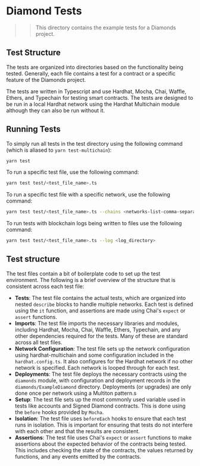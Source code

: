# Diamond Tests

>> This directory contains the example tests for a Diamonds project.

## Test Structure

The tests are organized into directories based on the functionality being tested. Generally, each file contains a test for a contract or a specific feature of the Diamonds project.

The tests are written in Typescript and use Hardhat, Mocha, Chai, Waffle, Ethers, and Typechain for testing smart contracts. The tests are designed to be run in a local Hardhat network using the Hardhat Multichain module although they can also be run without it.

## Running Tests

To simply run all tests in the test directory using the following command (which is aliased to `yarn test-multichain`):

```bash
yarn test
```

To run a specific test file, use the following command:

```bash
yarn test test/<test_file_name>.ts
```

To run a specific test file with a specific network, use the following command:

```bash
yarn test test/<test_file_name>.ts --chains <networks-list-comma-separated>
```

To run tests with blockchain logs being written to files use the following command:

```bash
yarn test test/<test_file_name>.ts --log <log_directory>
```

## Test structure

The test files contain a bit of boilerplate code to set up the test environment. The following is a brief overview of the structure that is consistent across each test file:

- **Tests**: The test file contains the actual tests, which are organized into nested `describe` blocks to handle multiple networks. Each test is defined using the `it` function, and assertions are made using Chai's `expect` or `assert` functions.
- **Imports**: The test file imports the necessary libraries and modules, including Hardhat, Mocha, Chai, Waffle, Ethers, Typechain, and any other dependencies required for the tests. Many of these are standard across all test files.
- **Network Configuration**: The test file sets up the network configuration using hardhat-multichain and some configuration included in the `hardhat.config.ts`. It also configures for the Hardhat network if no other network is specified. Each network is looped through for each test.
- **Deployments**: The test file deploys the necessary contracts using the `diamonds` module, with configuration and deployment records in the `diamonds/ExampleDiamond` directory. Deployments (or upgrades) are only done once per network using a Multiton pattern.s
- **Setup**: The test file sets up the most commonly used variable used in tests like accounts and Signed Diamond contracts. This is done using the `before` hooks provided by `Mocha`.
- **Isolation**: The test file uses `beforeEach` hooks to ensure that each test runs in isolation. This is important for ensuring that tests do not interfere with each other and that the results are consistent.
- **Assertions**: The test file uses Chai's `expect` or `assert` functions to make assertions about the expected behavior of the contracts being tested. This includes checking the state of the contracts, the values returned by functions, and any events emitted by the contracts.
